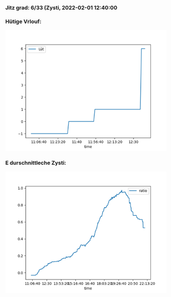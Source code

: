 ### Jitz grad: 6/33 (Zysti, 2022-02-01 12:40:00

### Hütige Vrlouf:
![Graph](Today.png)

### E durschnittleche Zysti:
![Graph](Zysti.png)